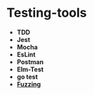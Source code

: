 # Testing-tools

- **TDD**
- **Jest**
- **Mocha**
- **EsLint**
- **Postman**
- **Elm-Test**
- **go test**
- [**Fuzzing**](https://en.wikipedia.org/wiki/Fuzzing)
